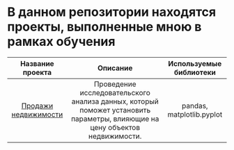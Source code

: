 # В данном репозитории находятся проекты, выполненные мною в рамках обучения 

| Название проекта       | Описание                                                                                    | Используемые библиотеки     |
| :--------------------: | :---------------------:                                                                     |:---------------------------:|
| [Продажи недвижимости](https://github.com/endjphilip/projects/tree/main/apart_sales) | Проведение исследовательского анализа данных, который поможет установить параметры, влияющие на цену объектов недвижимости. | pandas, matplotlib.pyplot |
